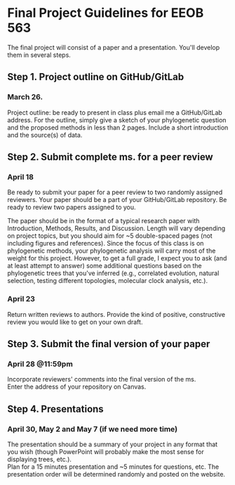 # Final Project Guidelines for EEOB 563

The final project will consist of a paper and a presentation. You'll develop them in several steps.

## Step 1. Project outline on GitHub/GitLab
### March 26.
Project outline: be ready to present in class plus email me a GitHub/GitLab address. 
For the outline, simply give a sketch of your phylogenetic question and the proposed 
methods in less than 2 pages. Include a short introduction and the source(s) of data.

## Step 2. Submit complete ms. for a peer review
### April 18

Be ready to submit your paper for a peer review to two randomly assigned reviewers. 
Your paper should be a part of your GitHub/GitLab repository. Be ready to review 
two papers assigned to you.

The paper should be in the format of a typical research paper with Introduction, 
Methods, Results, and Discussion.  Length will vary depending on project topics, but 
you should aim for ~5 double-spaced pages (not including figures 
and references).  Since the focus of this class is on phylogenetic methods, your 
phylogenetic analysis will carry most of the weight for this project. However, to get a 
full grade, I expect you to ask (and at least attempt to answer) some additional questions based on 
the phylogenetic trees that you've inferred (e.g., correlated evolution, natural selection,
testing different topologies, molecular clock analysis, etc.).

### April 23
Return written reviews to authors. Provide the kind of positive, constructive review 
you would like to get on your own draft.

## Step 3. Submit the final version of your paper
### April 28 @11:59pm
Incorporate reviewers' comments into the final version of the ms.  
Enter the address of your repository on Canvas.

## Step 4. Presentations
### April 30, May 2 and May 7 (if we need more time)
The presentation should be a summary of your project in any format that you wish 
(though PowerPoint will probably make the most sense for displaying trees, etc.).  
Plan for a 15 minutes presentation and ~5 minutes for questions, etc. 
The presentation order will be determined randomly and posted on the website.  
